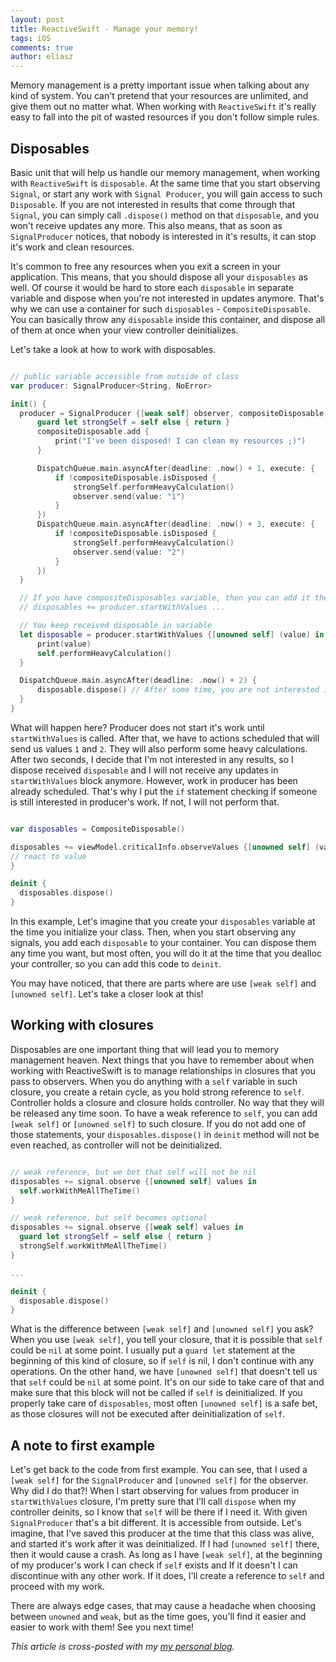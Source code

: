 ```yaml
---
layout: post
title: ReactiveSwift - Manage your memory!
tags: iOS
comments: true
author: eliasz
---
```



Memory management is a pretty important issue when talking about any kind of system. You can't pretend that your resources are unlimited, and give them out no matter what. When working with `ReactiveSwift` it's really easy to fall into the pit of wasted resources if you don't follow simple rules.

Disposables
---

Basic unit that will help us handle our memory management, when working with `ReactiveSwift` is `disposable`. At the same time that you start observing `Signal`, or start any work with `Signal Producer`, you will gain access to such `Disposable`. If you are not interested in results that come through that `Signal`, you can simply call `.dispose()` method on that `disposable`, and you won't receive updates any more. This also means, that as soon as `SignalProducer` notices, that nobody is interested in it's results, it can stop it's work and clean resources.

It's common to free any resources when you exit a screen in your application. This means, that you should dispose all your `disposables` as well. Of course it would be hard to store each `disposable` in separate variable and dispose when you're not interested in updates anymore. That's why we can use a container for such `disposables` - `CompositeDisposable`. You can basically throw any `disposable` inside this container, and dispose all of them at once when your view controller deinitializes.

Let's take a look at how to work with disposables.

```swift

// public variable accessible from outside of class
var producer: SignalProducer<String, NoError>

init() {  
  producer = SignalProducer {[weak self] observer, compositeDisposable in
      guard let strongSelf = self else { return }
      compositeDisposable.add {
          print("I've been disposed! I can clean my resources ;)")
      }

      DispatchQueue.main.asyncAfter(deadline: .now() + 1, execute: {
          if !compositeDisposable.isDisposed {
              strongSelf.performHeavyCalculation()
              observer.send(value: "1")
          }
      })
      DispatchQueue.main.asyncAfter(deadline: .now() + 3, execute: {
          if !compositeDisposable.isDisposed {
              strongSelf.performHeavyCalculation()
              observer.send(value: "2")
          }
      })
  }

  // If you have compositeDisposables variable, then you can add it there
  // disposables += producer.startWithValues ...

  // You keep received disposable in variable
  let disposable = producer.startWithValues {[unowned self] (value) in
      print(value)
      self.performHeavyCalculation()
  }

  DispatchQueue.main.asyncAfter(deadline: .now() + 2) {
      disposable.dispose() // After some time, you are not interested in producer's work, and you kindly tell him that
  }
}

```

What will happen here?
Producer does not start it's work until `startWithValues` is called. After that, we have to actions scheduled that will send us values `1` and `2`. They will also perform some heavy calculations. After two seconds, I decide that I'm not interested in any results, so I dispose received `disposable` and I will not receive any updates in `startWithValues` block anymore. However, work in producer has been already scheduled. That's why I put the `if` statement checking if someone is still interested in producer's work. If not, I will not perform that.

```swift

var disposables = CompositeDisposable()

disposables += viewModel.criticalInfo.observeValues {[unowned self] (value) in
// react to value
}

deinit {
  disposables.dispose()
}

```

In this example, Let's imagine that you create your `disposables` variable at the time you initialize your class. Then, when you start observing any signals, you add each `disposable` to your container. You can dispose them any time you want, but most often, you will do it at the time that you dealloc your controller, so you can add this code to `deinit`.

You may have noticed, that there are parts where are use `[weak self]` and `[unowned self]`. Let's take a closer look at this!

Working with closures
---
Disposables are one important thing that will lead you to memory management heaven. Next things that you have to remember about when working with ReactiveSwift is to manage relationships in closures that you pass to observers. When you do anything with a `self` variable in such closure, you create a retain cycle, as you hold strong reference to `self`. Controller holds a closure and closure holds controller. No way that they will be released any time soon. To have a weak reference to `self`, you can add `[weak self]` or `[unowned self]` to such closure. If you do not add one of those statements, your `disposables.dispose()` in `deinit` method will not be even reached, as controller will not be deinitialized.

```swift

// weak reference, but we bet that self will not be nil
disposables += signal.observe {[unowned self] values in
  self.workWithMeAllTheTime()
}

// weak reference, but self becomes optional
disposables += signal.observe {[weak self] values in
  guard let strongSelf = self else { return }
  strongSelf.workWithMeAllTheTime()
}

...

deinit {
  disposable.dispose()
}

```

What is the difference between `[weak self]` and `[unowned self]` you ask?
When you use `[weak self]`, you tell your closure, that it is possible that `self` could be `nil` at some point. I usually put a `guard let` statement at the beginning of this kind of closure, so if `self` is nil, I don't continue with any operations.
On the other hand, we have `[unowned self]` that doesn't tell us that `self` could be `nil` at some point. It's on our side to take care of that and make sure that this block will not be called if `self` is deinitialized. If you properly take care of `disposables`, most often `[unowned self]` is a safe bet, as those closures will not be executed after deinitialization of `self`.

A note to first example
---

Let's get back to the code from first example. You can see, that I used a `[weak self]` for the `SignalProducer` and `[unowned self]` for the observer. Why did I do that?!
When I start observing for values from producer in `startWithValues` closure, I'm pretty sure that I'll call `dispose` when my controller deinits, so I know that `self` will be there if I need it. With given `SignalProducer` that's a bit different. It is accessible from outside. Let's imagine, that I've saved this producer at the time that this class was alive, and started it's work after it was deinitialized. If I had `[unowned self]` there, then it would cause a crash. As long as I have `[weak self]`, at the beginning of my producer's work I can check if `self` exists and If it doesn't I can discontinue with any other work. If it does, I'll create a reference to `self` and proceed with my work.

There are always edge cases, that may cause a headache when choosing between `unowned` and `weak`, but as the time goes, you'll find it easier and easier to work with them! See you next time!

*This article is cross-posted with my [my personal blog](https://eliaszsawicki.com/).*
